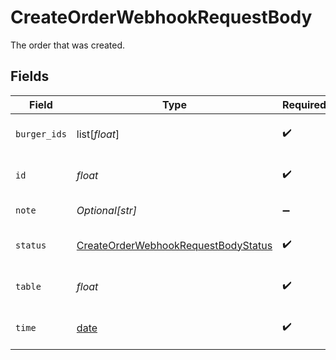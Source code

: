# CreateOrderWebhookRequestBody

The order that was created.


## Fields

| Field                                                                                               | Type                                                                                                | Required                                                                                            | Description                                                                                         | Example                                                                                             |
| --------------------------------------------------------------------------------------------------- | --------------------------------------------------------------------------------------------------- | --------------------------------------------------------------------------------------------------- | --------------------------------------------------------------------------------------------------- | --------------------------------------------------------------------------------------------------- |
| `burger_ids`                                                                                        | list[*float*]                                                                                       | :heavy_check_mark:                                                                                  | The burgers in the order.                                                                           |                                                                                                     |
| `id`                                                                                                | *float*                                                                                             | :heavy_check_mark:                                                                                  | The unique identifier of the order.                                                                 | 1                                                                                                   |
| `note`                                                                                              | *Optional[str]*                                                                                     | :heavy_minus_sign:                                                                                  | A note for the order.                                                                               | No onions.                                                                                          |
| `status`                                                                                            | [CreateOrderWebhookRequestBodyStatus](../../models/webhooks/createorderwebhookrequestbodystatus.md) | :heavy_check_mark:                                                                                  | The status of the order.                                                                            | pending                                                                                             |
| `table`                                                                                             | *float*                                                                                             | :heavy_check_mark:                                                                                  | The table the order is for.                                                                         | 1                                                                                                   |
| `time`                                                                                              | [date](https://docs.python.org/3/library/datetime.html#date-objects)                                | :heavy_check_mark:                                                                                  | The time the order was placed.                                                                      | 2021-01-01T00:00:00.000Z                                                                            |